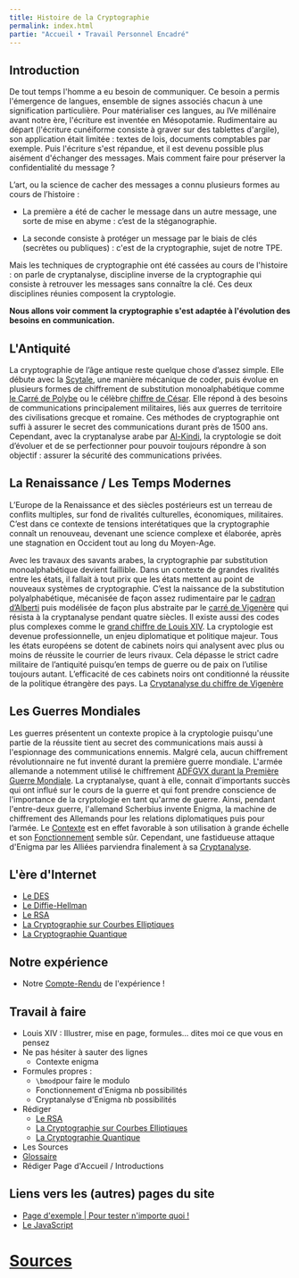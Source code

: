 ```yaml
---
title: Histoire de la Cryptographie
permalink: index.html
partie: "Accueil • Travail Personnel Encadré"
---
```


## Introduction

De tout temps l'homme a eu besoin de communiquer. Ce besoin a permis l'émergence de langues, ensemble de signes associés chacun à une signification particulière. Pour matérialiser ces langues, au IVe millénaire avant notre ère, l'écriture est inventée en Mésopotamie. Rudimentaire au départ (l'écriture cunéiforme consiste à graver sur des tablettes d'argile), son application était limitée : textes de lois, documents comptables par exemple. 
Puis l'écriture s'est répandue, et il est devenu possible plus aisément d'échanger des messages. 
Mais comment faire pour préserver la confidentialité du message ? 

L’art, ou la science de cacher des messages a connu plusieurs formes au cours de l’histoire : 

- La première a été de cacher le message dans un autre message, une sorte de mise en abyme : c’est de la stéganographie.

- La seconde consiste à protéger un message par le biais de clés (secrètes ou publiques) : c'est de la cryptographie, sujet de notre TPE. 

Mais les techniques de cryptographie ont été cassées au cours de l'histoire : on parle de cryptanalyse, discipline inverse de la cryptographie qui consiste à retrouver les messages sans connaître la clé. Ces deux disciplines réunies composent la cryptologie.


**Nous allons voir comment la cryptographie s'est adaptée à l'évolution des besoins en communication.**

## L'Antiquité

La cryptographie de l’âge antique reste quelque chose d’assez simple. Elle débute avec la [Scytale](scytale), une manière mécanique de coder, puis évolue en plusieurs formes de chiffrement de substitution monoalphabétique comme [le Carré de Polybe](polybe) ou le célèbre [chiffre de César](cesar). Elle répond à des besoins de communications principalement militaires, liés aux guerres de territoire des civilisations grecque et romaine. Ces méthodes de cryptographie ont suffi à assurer le secret des communications durant près de 1500 ans. Cependant, avec la cryptanalyse arabe par [Al-Kindi](al-kindi), la cryptologie se doit d’évoluer et de se perfectionner pour pouvoir toujours répondre à son objectif : assurer la sécurité des communications privées.

## La Renaissance / Les Temps Modernes

L’Europe de la Renaissance et des siècles postérieurs est un terreau de conflits multiples, sur fond de rivalités culturelles, économiques, militaires. C’est dans ce contexte de tensions interétatiques que la cryptographie connaît un renouveau, devenant une science complexe et élaborée, après une stagnation en Occident tout au long du Moyen-Age.


Avec les travaux des savants arabes, la cryptographie par substitution monoalphabétique devient faillible. Dans un contexte de grandes rivalités entre les états, il fallait à tout prix que les états mettent au point de nouveaux systèmes de cryptographie. C’est la naissance de la substitution polyalphabétique, mécanisée de façon assez rudimentaire par le [cadran d’Alberti](alberti) puis modélisée de façon plus abstraite par le [carré de Vigenère](vigenere) qui résista à la cryptanalyse pendant quatre siècles. Il existe aussi des codes plus complexes comme le  [grand chiffre de Louis XIV](louis14). La cryptologie est devenue professionnelle, un enjeu diplomatique et politique majeur. Tous les états européens se dotent de cabinets noirs qui analysent avec plus ou moins de réussite le courrier de leurs rivaux. Cela dépasse le strict cadre militaire de l’antiquité puisqu’en temps de guerre ou de paix on l’utilise toujours autant. L’efficacité de ces cabinets noirs ont conditionné la réussite de la politique étrangère des pays. La [Cryptanalyse du chiffre de Vigenère](cryptanalyse-vigenere)

## Les Guerres Mondiales

Les guerres présentent un contexte propice à la cryptologie puisqu'une partie de la réussite tient au secret des communications mais aussi à l'espionnage des communications ennemis. Malgré cela, aucun chiffrement révolutionnaire ne fut inventé durant la première guerre mondiale. L'armée allemande a notemment utilisé le chiffrement [ADFGVX durant la Première Guerre Mondiale](adfgvx). La cryptanalyse, quant à elle, connait d'importants succès qui ont influé sur le cours de la guerre et qui font prendre conscience de l'importance de la cryptologie en tant qu'arme de guerre. Ainsi, pendant l'entre-deux guerre, l'allemand Scherbius invente Enigma, la machine  de  chiffrement  des  Allemands  pour  les  relations  diplomatiques  puis  pour  l’armée. Le [Contexte](enigma-contexte) est en effet favorable à son utilisation à grande échelle et son [Fonctionnement](enigma-fonctionnement) semble sûr. Cependant, une fastidueuse attaque d'Enigma par les Alliées parviendra finalement à sa [Cryptanalyse](enigma-cryptanalyse).

## L'ère d'Internet
* [Le DES](des)
* [Le Diffie-Hellman](diffie-hellman)
* [Le RSA](rsa)
* [La Cryptographie sur Courbes Elliptiques](ecc)
* [La Cryptographie Quantique](quantique)

## Notre expérience
* Notre [Compte-Rendu](experience) de l'expérience !

## Travail à faire
* Louis XIV : Illustrer, mise en page, formules... dites moi ce que vous en pensez 
* Ne pas hésiter à sauter des lignes
  * Contexte enigma
* Formules propres :
  * `\bmod`pour faire le modulo
  * Fonctionnement d'Enigma nb possibilités
  * Cryptanalyse d'Enigma nb possibilités
* Rédiger
  * [Le RSA](rsa)
  * [La Cryptographie sur Courbes Elliptiques](ecc)
  * [La Cryptographie Quantique](quantique)
* Les Sources
* [Glossaire](glossaire)
* Rédiger Page d'Accueil / Introductions

## Liens vers les (autres) pages du site

* [Page d'exemple \| Pour tester n'importe quoi !](exemple)
* [Le JavaScript](javascript)

# [Sources](sources)
